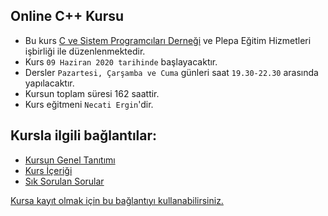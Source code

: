 ## Online C++ Kursu

+ Bu kurs [C ve Sistem Programcıları Derneği](http://www.csystem.org/) ve Plepa Eğitim Hizmetleri işbirliği ile düzenlenmektedir.
+ Kurs `09 Haziran 2020 tarihinde` başlayacaktır.
+ Dersler `Pazartesi, Çarşamba ve Cuma` günleri saat `19.30-22.30` arasında yapılacaktır.
+ Kursun toplam süresi 162 saattir.
+ Kurs eğitmeni `Necati Ergin`'dir.

## Kursla ilgili bağlantılar:
+ [Kursun Genel Tanıtımı](https://github.com/CSD-1993/Online-Cplusplus-Kursu/blob/master/kurs-tanıtımı.md)
+ [Kurs İçeriği](https://github.com/CSD-1993/Online-Cplusplus-Kursu/blob/master/kurs-icerigi.md)
+ [Sık Sorulan Sorular](https://github.com/CSD-1993/Online-Cplusplus-Kursu/edit/master/sss.md)

[Kursa kayıt olmak için bu bağlantıyı kullanabilirsiniz.](https://zoom.us/meeting/register/uJYqceuprzoqx8faflIwnLP6S1K3TR9FXQ)
